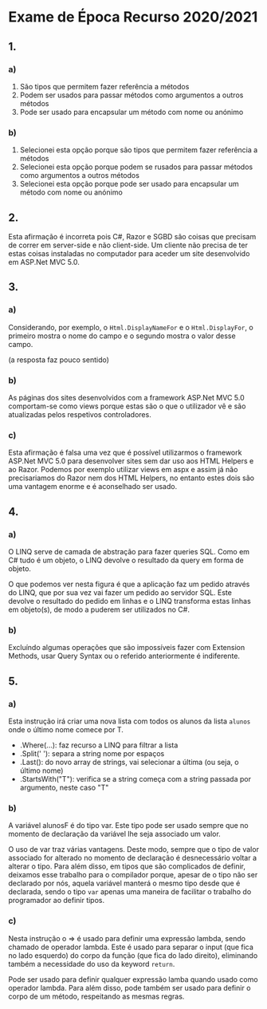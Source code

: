 # Exame de Época Recurso 2020/2021

## 1.
### a)

1. São tipos que permitem fazer referência a métodos
2. Podem ser usados para passar métodos como argumentos a outros métodos 
3. Pode ser usado para encapsular um método com nome ou anónimo


### b)

1. Selecionei esta opção porque são tipos que permitem fazer referência a métodos
2. Selecionei esta opção porque podem se rusados para passar métodos como argumentos a outros métodos
3. Selecionei esta opção porque pode ser usado para encapsular um método com nome ou anónimo


## 2.

Esta afirmação é incorreta pois C#, Razor e SGBD são coisas que precisam de correr em server-side e não client-side. Um cliente não precisa de ter estas coisas instaladas no computador para aceder um site desenvolvido em ASP.Net MVC 5.0.


## 3.
### a)

Considerando, por exemplo, o `Html.DisplayNameFor` e o `Html.DisplayFor`, o primeiro mostra o nome do campo e o segundo mostra o valor desse campo.

(a resposta faz pouco sentido)


### b)

As páginas dos sites desenvolvidos com a framework ASP.Net MVC 5.0 comportam-se como views porque estas são o que o utilizador vê e são atualizadas pelos respetivos controladores.


### c)

Esta afirmação é falsa uma vez que é possível utilizarmos o framework ASP.Net MVC 5.0 para desenvolver sites sem dar uso aos HTML Helpers e ao Razor. Podemos por exemplo utilizar views em aspx e assim já não precisariamos do Razor nem dos HTML Helpers, no entanto estes dois são uma vantagem enorme e é aconselhado ser usado.


## 4.
### a)

O LINQ serve de camada de abstração para fazer queries SQL. Como em C# tudo é um objeto, o LINQ devolve o resultado da query em forma de objeto. 

O que podemos ver nesta figura é que a aplicação faz um pedido através do LINQ, que por sua vez vai fazer um pedido ao servidor SQL. Este devolve o resultado do pedido em linhas e o LINQ transforma estas linhas em objeto(s), de modo a puderem ser utilizados no C#.


### b)

Excluíndo algumas operações que são impossíveis fazer com Extension Methods, usar Query Syntax ou o referido anteriormente é indiferente.


## 5.
### a)

Esta instrução irá criar uma nova lista com todos os alunos da lista `alunos` onde o último nome comece por T.

- .Where(...): faz recurso a LINQ para filtrar a lista
- .Split(' '): separa a string nome por espaços
- .Last(): do novo array de strings, vai selecionar a última (ou seja, o último nome)
- .StartsWith("T"): verifica se a string começa com a string passada por argumento, neste caso "T"


### b)

A variável alunosF é do tipo var. Este tipo pode ser usado sempre que no momento de declaração da variável lhe seja associado um valor.

O uso de var traz várias vantagens. Deste modo, sempre que o tipo de valor associado for alterado no momento de declaração é desnecessário voltar a alterar o tipo. Para além disso, em tipos que são complicados de definir, deixamos esse trabalho para o compilador porque, apesar de o tipo não ser declarado por nós, aquela variável manterá o mesmo tipo desde que é declarada, sendo o tipo `var` apenas uma maneira de facilitar o trabalho do programador ao definir tipos.


### c)

Nesta instrução o => é usado para definir uma expressão lambda, sendo chamado de operador lambda. Este é usado para separar o input (que fica no lado esquerdo) do corpo da função (que fica do lado direito), eliminando também a necessidade do uso da keyword `return`.

Pode ser usado para definir qualquer expressão lamba quando usado como operador lambda. Para além disso, pode também ser usado para definir o corpo de um método, respeitando as mesmas regras.